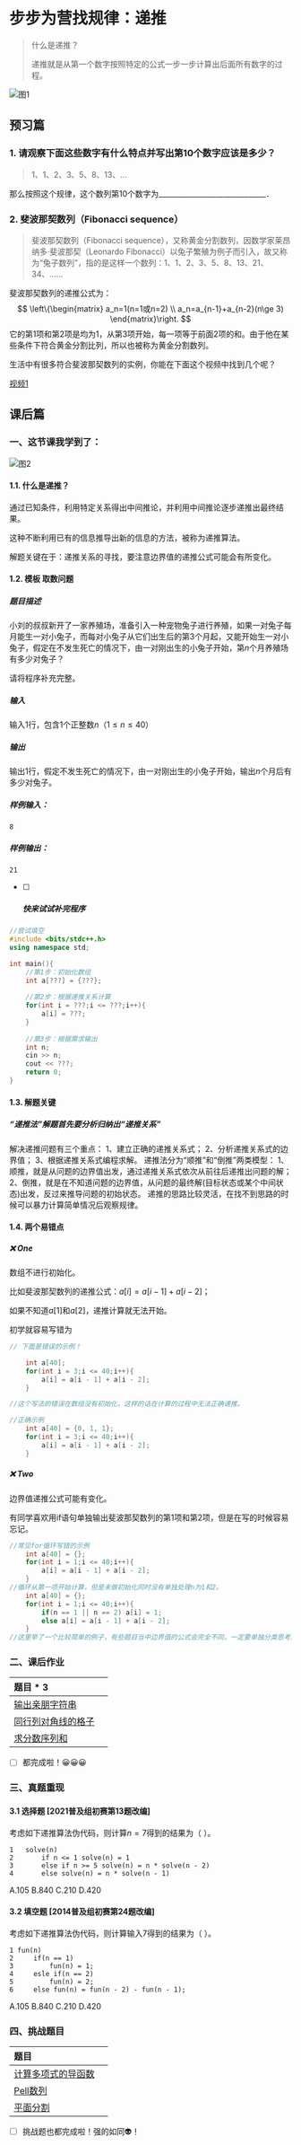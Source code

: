 # 步步为营找规律：递推

> 什么是递推？
>
> 递推就是从第一个数字按照特定的公式一步一步计算出后面所有数字的过程。

![图1](图1.png)

## 预习篇

### 1. 请观察下面这些数字有什么特点并写出第10个数字应该是多少？

> 1、1、2、3、5、8、13、...

那么按照这个规律，这个数列第10个数字为______________________________．

### 2. 斐波那契数列（Fibonacci sequence）

> 斐波那契数列（Fibonacci sequence），又称黄金分割数列，因数学家莱昂纳多·斐波那契（Leonardo Fibonacci）以兔子繁殖为例子而引入，故又称为“兔子数列”，指的是这样一个数列：1、1、2、3、5、8、13、21、34、……

斐波那契数列的递推公式为：
$$
\left\{\begin{matrix} 
  a_n=1(n=1或n=2) \\  
  a_n=a_{n-1}+a_{n-2}(n\ge 3) 
\end{matrix}\right.
$$
它的第1项和第2项是均为1，从第3项开始，每一项等于前面2项的和。由于他在某些条件下符合黄金分割比列，所以也被称为黄金分割数列。

生活中有很多符合斐波那契数列的实例，你能在下面这个视频中找到几个呢？

[视频1](https://www.bilibili.com/video/BV1Lt4y127bY/?spm_id_from=333.1007.top_right_bar_window_history.content.click&vd_source=b47bbd247434582a855e87646105f75c)



## 课后篇

### 一、这节课我学到了：

![图2](图2.png)



#### 1.1. 什么是递推？

通过已知条件，利用特定关系得出中间推论，并利用中间推论逐步递推出最终结果。

这种不断利用已有的信息推导出新的信息的方法，被称为递推算法。

解题关键在于：递推关系的寻找，要注意边界值的递推公式可能会有所变化。



#### 1.2. 模板 取数问题

##### 题目描述

小刘的叔叔新开了一家养殖场，准备引入一种宠物兔子进行养殖，如果一对兔子每月能生一对小兔子，而每对小兔子从它们出生后的第3个月起，又能开始生一对小兔子，假定在不发生死亡的情况下，由一对刚出生的小兔子开始，第$n$个月养殖场有多少对兔子？

请将程序补充完整。



##### **输入**

输入1行，包含1个正整数$n$（$1\le n\le40$）



##### **输出**

输出1行，假定不发生死亡的情况下，由一对刚出生的小兔子开始，输出$n$个月后有多少对兔子。



##### 样例输入：

```
8
```



##### 样例输出：

```
21
```



- [ ] ##### 快来试试补完程序


```c++
//尝试填空
#include <bits/stdc++.h>
using namespace std;

int main(){
    //第1步：初始化数组
    int a[???] = {???};
    
    //第2步：根据递推关系计算
    for(int i = ???;i <= ???;i++){
        a[i] = ???;
    }
    
    //第3步：根据需求输出
    int n;
    cin >> n;
    cout << ???;
    return 0;
}
```

#### **1.3. 解题关键**

#####  “递推法”解题首先要分析归纳出“递推关系”

解决递推问题有三个重点：
1、建立正确的递推关系式；
2、分析递推关系式的边界值；
3、根据递推关系式编程求解。
递推法分为“顺推”和“倒推”两类模型：
1、顺推，就是从问题的边界值出发，通过递推关系式依次从前往后递推出问题的解；
2、倒推，就是在不知道问题的边界值，从问题的最终解(目标状态或某个中间状态)出发，反过来推导问题的初始状态。
递推的思路比较灵活，在找不到思路的时候可以暴力计算简单情况后观察规律。



#### **1.4. 两个易错点**

##### ❌ One

数组不进行初始化。

比如斐波那契数列的递推公式：$a[i] = a[i - 1] + a[i - 2]$；

如果不知道$a[1]$和$a[2]$，递推计算就无法开始。

初学就容易写错为

```c++
// 下面是错误的示例！

	int a[40];
    for(int i = 3;i <= 40;i++){
    	a[i] = a[i - 1] + a[i - 2];
    }

//这个写法的错误在数组没有初始化，这样的话在计算的过程中无法正确递推。

//正确示例
	int a[40] = {0, 1, 1};
    for(int i = 3;i <= 40;i++){
    	a[i] = a[i - 1] + a[i - 2];
    }
```



##### ❌ Two

边界值递推公式可能有变化。

有同学喜欢用if语句单独输出斐波那契数列的第1项和第2项，但是在写的时候容易忘记。

```c++
//常见for循环写错的示例
	int a[40] = {};
    for(int i = 1;i <= 40;i++){
    	a[i] = a[i - 1] + a[i - 2];
    }
//循环从第一项开始计算，但是未做初始化同时没有单独处理n为1和2。
	int a[40] = {};
    for(int i = 1;i <= 40;i++){
        if(n == 1 || n == 2) a[i] = 1;
        else a[i] = a[i - 1] + a[i - 2];
    }
//这里举了一个比较简单的例子，有些题目当中边界值的公式会完全不同，一定要单独分类思考。
```






### 二、课后作业

| 题目 * 3                                                     |      |
| :----------------------------------------------------------- | ---: |
| [输出亲朋字符串](https://oj.youdao.com/course/10/119/2#/1/8126) |      |
| [同行列对角线的格子](https://oj.youdao.com/course/10/119/2#/1/9053) |      |
| [求分数序列和](https://oj.youdao.com/course/10/119/2#/1/9197) |      |

- [ ] 都完成啦！😀😀😀




### 三、真题重现



#### 3.1  选择题 [2021普及组初赛第13题改编]

考虑如下递推算法伪代码，则计算$n=7$得到的结果为（     ）。

```
1	solve(n)
2		if n <= 1 solve(n) = 1
3		else if n >= 5 solve(n) = n * solve(n - 2)
4		else solve(n) = n * solve(n - 1)
```

A.105			B.840			C.210			D.420

#### 3.2  填空题 [2014普及组初赛第24题改编]

考虑如下递推算法伪代码，则计算输入7得到的结果为（     ）。

```
1 fun(n)  
2     if(n == 1)        
3         fun(n) = 1;      
4     esle if(n == 2)        
5         fun(n) = 2;  
6     else fun(n) = fun(n - 2) - fun(n - 1);    
```

A.105			B.840			C.210			D.420





### 四、挑战题目

| 题目                                                         |      |
| :----------------------------------------------------------- | ---: |
| [计算多项式的导函数](https://oj.youdao.com/problem/9207?from=problems) |      |
| [Pell数列](https://oj.youdao.com/problem/9228?from=problems) |      |
| [平面分割](https://oj.youdao.com/problem/547?from=problems)  |      |

- [ ] 挑战题也都完成啦！强的如同👽！






